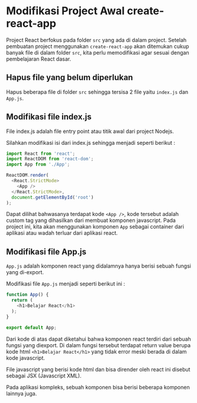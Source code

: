 # Modifikasi Project Awal create-react-app

Project React berfokus pada folder `src` yang ada di dalam project. Setelah pembuatan project menggunakan `create-react-app` akan ditemukan cukup banyak file di dalam folder `src`, kita perlu memodifikasi agar sesuai dengan pembelajaran React dasar.

## Hapus file yang belum diperlukan

Hapus beberapa file di folder `src` sehingga tersisa 2 file yaitu `index.js` dan `App.js`.

## Modifikasi file index.js

File index.js adalah file entry point atau titik awal dari project Nodejs.

Silahkan modifikasi isi dari index.js sehingga menjadi seperti berikut :

```javascript
import React from 'react';
import ReactDOM from 'react-dom';
import App from './App';

ReactDOM.render(
  <React.StrictMode>
    <App />
  </React.StrictMode>,
  document.getElementById('root')
);
```

Dapat dilihat bahwasanya terdapat kode `<App />`, kode tersebut adalah custom tag yang dihasilkan dari membuat komponen javascript. Pada project ini, kita akan menggunakan komponen `App` sebagai container dari aplikasi atau wadah terluar dari aplikasi react.

## Modifikasi file App.js

`App.js` adalah komponen react yang didalamnya hanya berisi sebuah fungsi yang di-export.

Modifikasi file `App.js` menjadi seperti berikut ini :

```javascript
function App() {
  return (
    <h1>Belajar React</h1>
  );
}

export default App;
```

Dari kode di atas dapat diketahui bahwa komponen react terdiri dari sebuah fungsi yang diexport. Di dalam fungsi tersebut terdapat return value berupa kode html `<h1>Belajar React</h1>` yang tidak error meski berada di dalam kode javascript.

File javascript yang berisi kode html dan bisa dirender oleh react ini disebut sebagai JSX (Javascript XML).

Pada aplikasi kompleks, sebuah komponen bisa berisi beberapa komponen lainnya juga.

